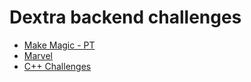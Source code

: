 # Dextra backend challenges

* [Make Magic - PT](MAKE-MAGIC-PT.md)
* [Marvel](MARVEL-BACKEND.md)
* [C++ Challenges](./cpp-test/README.md)